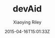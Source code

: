 ---
title: "devAid"
github: https://github.com/kevit/devaid-jekyll-theme
demo: http://themes.3rdwavemedia.com/demo/devaid/
author: Xiaoying Riley

ssg:
  - Jekyll
cms:
  - No Cms
date: 2015-04-16T15:01:33Z
github_branch: master
---